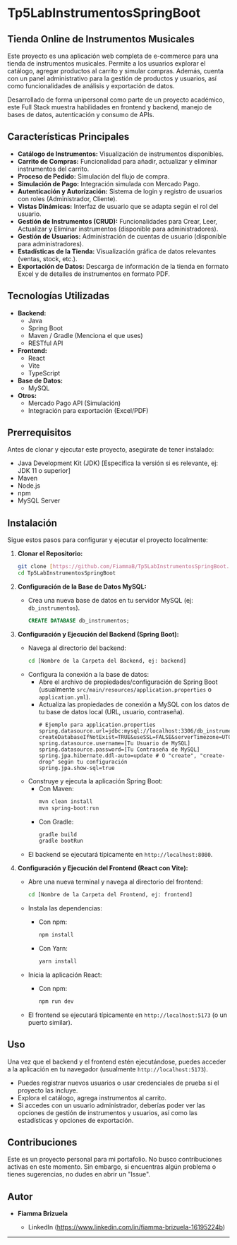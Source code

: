 # Tp5LabInstrumentosSpringBoot

## Tienda Online de Instrumentos Musicales

Este proyecto es una aplicación web completa de e-commerce para una tienda de instrumentos musicales. Permite a los usuarios explorar el catálogo, agregar productos al carrito y simular compras. Además, cuenta con un panel administrativo para la gestión de productos y usuarios, así como funcionalidades de análisis y exportación de datos.

Desarrollado de forma unipersonal como parte de un proyecto académico, este Full Stack muestra habilidades en frontend y backend, manejo de bases de datos, autenticación y consumo de APIs.

## Características Principales

* **Catálogo de Instrumentos:** Visualización de instrumentos disponibles.
* **Carrito de Compras:** Funcionalidad para añadir, actualizar y eliminar instrumentos del carrito.
* **Proceso de Pedido:** Simulación del flujo de compra.
* **Simulación de Pago:** Integración simulada con Mercado Pago.
* **Autenticación y Autorización:** Sistema de login y registro de usuarios con roles (Administrador, Cliente).
* **Vistas Dinámicas:** Interfaz de usuario que se adapta según el rol del usuario.
* **Gestión de Instrumentos (CRUD):** Funcionalidades para Crear, Leer, Actualizar y Eliminar instrumentos (disponible para administradores).
* **Gestión de Usuarios:** Administración de cuentas de usuario (disponible para administradores).
* **Estadísticas de la Tienda:** Visualización gráfica de datos relevantes (ventas, stock, etc.).
* **Exportación de Datos:** Descarga de información de la tienda en formato Excel y de detalles de instrumentos en formato PDF.

## Tecnologías Utilizadas

* **Backend:**
    * Java
    * Spring Boot
    * Maven / Gradle (Menciona el que uses)
    * RESTful API
* **Frontend:**
    * React
    * Vite
    * TypeScript
* **Base de Datos:**
    * MySQL
* **Otros:**
    * Mercado Pago API (Simulación)
    * Integración para exportación (Excel/PDF)

## Prerrequisitos

Antes de clonar y ejecutar este proyecto, asegúrate de tener instalado:

* Java Development Kit (JDK) [Especifica la versión si es relevante, ej: JDK 11 o superior]
* Maven
* Node.js 
* npm 
* MySQL Server

## Instalación

Sigue estos pasos para configurar y ejecutar el proyecto localmente:

1.  **Clonar el Repositorio:**
    ```bash
    git clone [https://github.com/FiammaB/Tp5LabInstrumentosSpringBoot.git](https://github.com/FiammaB/Tp5LabInstrumentosSpringBoot.git)
    cd Tp5LabInstrumentosSpringBoot
    ```

2.  **Configuración de la Base de Datos MySQL:**
    * Crea una nueva base de datos en tu servidor MySQL (ej: `db_instrumentos`).
        ```sql
        CREATE DATABASE db_instrumentos;
        ```
  
3.  **Configuración y Ejecución del Backend (Spring Boot):**
    * Navega al directorio del backend:
        ```bash
        cd [Nombre de la Carpeta del Backend, ej: backend]
        ```
    * Configura la conexión a la base de datos:
        * Abre el archivo de propiedades/configuración de Spring Boot (usualmente `src/main/resources/application.properties` o `application.yml`).
        * Actualiza las propiedades de conexión a MySQL con los datos de tu base de datos local (URL, usuario, contraseña).
          ```properties
          # Ejemplo para application.properties
          spring.datasource.url=jdbc:mysql://localhost:3306/db_instrumentos?createDatabaseIfNotExist=TRUE&useSSL=FALSE&serverTimezone=UTC
          spring.datasource.username=[Tu Usuario de MySQL]
          spring.datasource.password=[Tu Contraseña de MySQL]
          spring.jpa.hibernate.ddl-auto=update # O "create", "create-drop" según tu configuración
          spring.jpa.show-sql=true
          ```
    * Construye y ejecuta la aplicación Spring Boot:
        * Con Maven:
            ```bash
            mvn clean install
            mvn spring-boot:run
            ```
        * Con Gradle:
            ```bash
            gradle build
            gradle bootRun
            ```
    * El backend se ejecutará típicamente en `http://localhost:8080`.

4.  **Configuración y Ejecución del Frontend (React con Vite):**
    * Abre una nueva terminal y navega al directorio del frontend:
        ```bash
        cd [Nombre de la Carpeta del Frontend, ej: frontend]
        ```
    * Instala las dependencias:
        * Con npm:
            ```bash
            npm install
            ```
        * Con Yarn:
            ```bash
            yarn install
            ```
    * Inicia la aplicación React:
        * Con npm:
            ```bash
            npm run dev
            ```
    
    * El frontend se ejecutará típicamente en `http://localhost:5173` (o un puerto similar).

## Uso

Una vez que el backend y el frontend estén ejecutándose, puedes acceder a la aplicación en tu navegador (usualmente `http://localhost:5173`).

* Puedes registrar nuevos usuarios o usar credenciales de prueba si el proyecto las incluye.
* Explora el catálogo, agrega instrumentos al carrito.
* Si accedes con un usuario administrador, deberías poder ver las opciones de gestión de instrumentos y usuarios, así como las estadísticas y opciones de exportación.

## Contribuciones

Este es un proyecto personal para mi portafolio. No busco contribuciones activas en este momento. Sin embargo, si encuentras algún problema o tienes sugerencias, no dudes en abrir un "Issue".


## Autor

* **Fiamma Brizuela**
   
    * LinkedIn (https://www.linkedin.com/in/fiamma-brizuela-16195224b)

---



